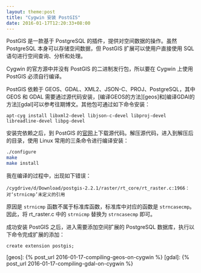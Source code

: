 ```yaml
---
layout: theme:post
title: "Cygwin 安装 PostGIS"
date: 2016-01-17T12:20:33+08:00
---
```


PostGIS 是一款基于 PostgreSQL 的插件，提供对空间数据的操作。虽然 PostgreSQL 本身可以存储空间数据，但 PostGIS 扩展可以使用户直接使用 SQL 语句进行空间查询、分析和处理。

Cygwin 的官方源中并没有 PostGIS 的二进制发行包，所以要在 Cygwin 上使用 PostGIS 必须自行编译。

PostGIS 依赖于 GEOS、GDAL、XML2、JSON-C、PROJ、PostgreSQL，其中 GEOS 和 GDAL 需要通过源代码安装，[编译GEOS的方法][geos]和[编译GDAl的方法][gdal]可以参考往期博文。其他包可通过如下命令安装：
```
apt-cyg install libxml2-devel libjson-c-devel libproj-devel libreadline-devel libpg-devel
```

安装完依赖之后，到 PostGIS 的[官网][postgis]上下载源代码。解压源代码，进入到解压后的目录，使用 Linux 常用的三条命令进行编译安装：

```bash
./configure
make
make install
```

我在编译的过程中，出现如下错误：
```
/cygdrive/d/Download/postgis-2.2.1/raster/rt_core/rt_raster.c:1966：对‘strnicmp’未定义的引用
```
原因是 `strnicmp` 函数不属于标准库函数，标准库中对应的函数是 `strncasecmp`。因此，将 rt_raster.c 中的 `strnicmp` 替换为 `strncasecmp` 即可。

成功安装 PostGIS 之后，进入需要添加空间扩展的 PostgreSQL 数据库，执行以下命令完成扩展的添加：
```
create extension postgis;
```


[postgis]: http://postgis.net/source/
[geos]: {% post_url 2016-01-17-compiling-geos-on-cygwin %}
[gdal]: {% post_url 2016-01-17-compiling-gdal-on-cygwin %}
